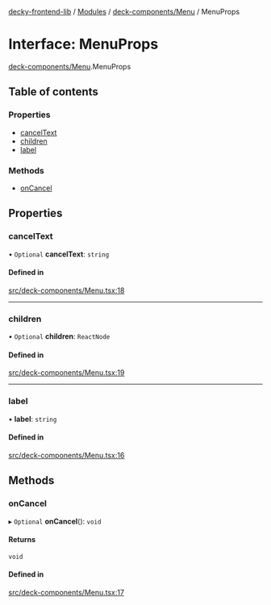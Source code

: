 [decky-frontend-lib](../README.md) / [Modules](../modules.md) / [deck-components/Menu](../modules/deck_components_Menu.md) / MenuProps

# Interface: MenuProps

[deck-components/Menu](../modules/deck_components_Menu.md).MenuProps

## Table of contents

### Properties

- [cancelText](deck_components_Menu.MenuProps.md#canceltext)
- [children](deck_components_Menu.MenuProps.md#children)
- [label](deck_components_Menu.MenuProps.md#label)

### Methods

- [onCancel](deck_components_Menu.MenuProps.md#oncancel)

## Properties

### cancelText

• `Optional` **cancelText**: `string`

#### Defined in

[src/deck-components/Menu.tsx:18](https://github.com/SteamDeckHomebrew/decky-frontend-lib/blob/e167ef5/src/deck-components/Menu.tsx#L18)

___

### children

• `Optional` **children**: `ReactNode`

#### Defined in

[src/deck-components/Menu.tsx:19](https://github.com/SteamDeckHomebrew/decky-frontend-lib/blob/e167ef5/src/deck-components/Menu.tsx#L19)

___

### label

• **label**: `string`

#### Defined in

[src/deck-components/Menu.tsx:16](https://github.com/SteamDeckHomebrew/decky-frontend-lib/blob/e167ef5/src/deck-components/Menu.tsx#L16)

## Methods

### onCancel

▸ `Optional` **onCancel**(): `void`

#### Returns

`void`

#### Defined in

[src/deck-components/Menu.tsx:17](https://github.com/SteamDeckHomebrew/decky-frontend-lib/blob/e167ef5/src/deck-components/Menu.tsx#L17)
